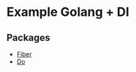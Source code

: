 # Example Golang + DI

## Packages
* [Fiber](https://github.com/gofiber/fiber)
* [Do](https://github.com/samber/do)
